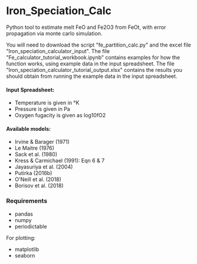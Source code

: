 # Iron_Speciation_Calc

Python tool to estimate melt FeO and Fe2O3 from FeOt, with error propagation via monte carlo simulation.

You will need to download the script "fe_partition_calc.py" and the excel file "Iron_speciation_calculator_input". The file "Fe_calculator_tutorial_workbook.ipynb" contains examples for how the function works, using example data in the input spreadsheet. The file "Iron_speciation_calculator_tutorial_output.xlsx" contains the results you should obtain from running the example data in the input spreadsheet.

#### Input Spreadsheet:

  - Temperature is given in °K
  - Pressure is given in Pa
  - Oxygen fugacity is given as log10fO2
  
 #### Available models:
 
  - Irvine & Barager (1971)
  - Le Maitre (1976)
  - Sack et al. (1980)
  - Kress & Carmichael (1991): Eqn 6 & 7
  - Jayasuriya et al. (2004)
  - Putirka (2016b)
  - O'Neill et al. (2018)
  - Borisov et al. (2018)
  
### Requirements

  - pandas
  - numpy
  - periodictable
  
  For plotting:
  - matplotlib
  - seaborn
